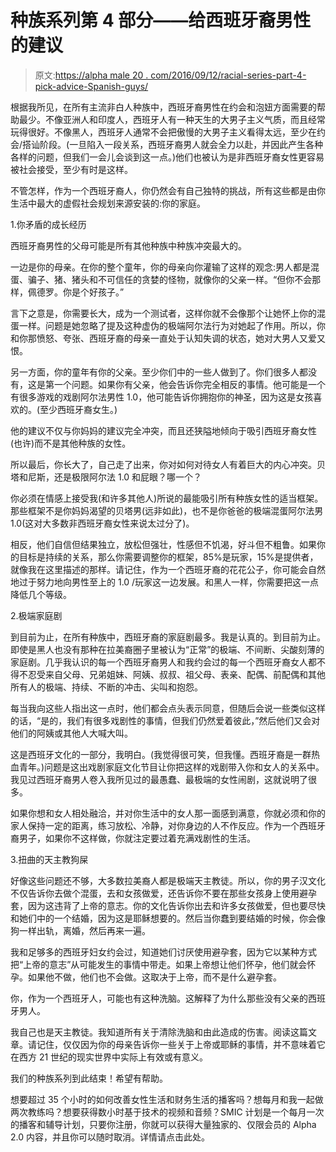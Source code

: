 # 种族系列第 4 部分——给西班牙裔男性的建议

> 原文:[https://alpha male 20 . com/2016/09/12/racial-series-part-4-pick-advice-Spanish-guys/](https://alphamale20.com/2016/09/12/racial-series-part-4-pickup-advice-hispanic-guys/)

根据我所见，在所有主流非白人种族中，西班牙裔男性在约会和泡妞方面需要的帮助最少。不像亚洲人和印度人，西班牙人有一种天生的大男子主义气质，而且经常玩得很好。不像黑人，西班牙人通常不会把傲慢的大男子主义看得太远，至少在约会/搭讪阶段。(一旦陷入一段关系，西班牙裔男人就会全力以赴，并因此产生各种各样的问题，但我们一会儿会谈到这一点。)他们也被认为是非西班牙裔女性更容易被社会接受，至少有时是这样。

不管怎样，作为一个西班牙裔人，你仍然会有自己独特的挑战，所有这些都是由你生活中最大的虚假社会规划来源安装的:你的家庭。

1.你矛盾的成长经历

西班牙裔男性的父母可能是所有其他种族中种族冲突最大的。

一边是你的母亲。在你的整个童年，你的母亲向你灌输了这样的观念:男人都是混蛋、骗子、猪、猪头和不可信任的贪婪的怪物，就像你的父亲一样。“但你不会那样，佩德罗。你是个好孩子。”

言下之意是，你需要长大，成为一个测试者，这样你就不会像那个让她怀上你的混蛋一样。问题是她忽略了提及这种虚伪的极端阿尔法行为对她起了作用。所以，你和你那愤怒、夸张、西班牙裔的母亲一直处于认知失调的状态，她对大男人又爱又恨。

另一方面，你的童年有你的父亲。至少你们中的一些人做到了。你们很多人都没有，这是第一个问题。如果你有父亲，他会告诉你完全相反的事情。他可能是一个有很多游戏的戏剧阿尔法男性 1.0，他可能告诉你拥抱你的神圣，因为这是女孩喜欢的。(至少西班牙裔女生。)

他的建议不仅与你妈妈的建议完全冲突，而且还狭隘地倾向于吸引西班牙裔女性(也许)而不是其他种族的女性。

所以最后，你长大了，自己走了出来，你对如何对待女人有着巨大的内心冲突。贝塔和尼斯，还是极限阿尔法 1.0 和屁眼？哪一个？

你必须在情感上接受我(和许多其他人)所说的最能吸引所有种族女性的适当框架。那些框架不是你妈妈渴望的贝塔男(远非如此)，也不是你爸爸的极端混蛋阿尔法男 1.0(这对大多数非西班牙裔女性来说太过分了)。

相反，他们自信但结果独立，放松但强壮，性感但不饥渴，好斗但不粗鲁。如果你的目标是持续的关系，那么你需要调整你的框架，85%是玩家，15%是提供者，就像我在这里描述的那样。请记住，作为一个西班牙裔的花花公子，你可能会自然地过于努力地向男性至上的 1.0 /玩家这一边发展。和黑人一样，你需要把这一点降低几个等级。

2.极端家庭剧

到目前为止，在所有种族中，西班牙裔的家庭剧最多。我是认真的。到目前为止。即使是黑人也没有那种在拉美裔圈子里被认为“正常”的极端、不间断、尖酸刻薄的家庭剧。几乎我认识的每一个西班牙裔男人和我约会过的每一个西班牙裔女人都不得不忍受来自父母、兄弟姐妹、阿姨、叔叔、祖父母、表亲、配偶、前配偶和其他所有人的极端、持续、不断的冲击、尖叫和抱怨。

每当我向这些人指出这一点时，他们都会点头表示同意，但随后会说一些类似这样的话，“是的，我们有很多戏剧性的事情，但我们仍然爱着彼此，”然后他们又会对他们的阿姨或其他人大喊大叫。

这是西班牙文化的一部分，我明白。(我觉得很可笑，但我懂。西班牙裔是一群热血青年。)问题是这出戏剧家庭文化节目让你把这样的戏剧带入你和女人的关系中。我见过西班牙裔男人卷入我所见过的最愚蠢、最极端的女性闹剧，这就说明了很多。

如果你想和女人相处融洽，并对你生活中的女人那一面感到满意，你就必须和你的家人保持一定的距离，练习放松、冷静，对你身边的人不作反应。作为一个西班牙裔男子，如果你不这样做，你就注定要过着充满戏剧性的生活。

3.扭曲的天主教狗屎

好像这些问题还不够，大多数拉美裔人都是极端天主教徒。所以，你的男子汉文化不仅告诉你去做个混蛋，去和女孩做爱，还告诉你不要在那些女孩身上使用避孕套，因为这违背了上帝的意志。你的文化告诉你出去和许多女孩做爱，但也要尽快和她们中的一个结婚，因为这是耶稣想要的。然后当你蠢到要结婚的时候，你会像狗一样出轨，离婚，然后再来一遍。

我和足够多的西班牙妇女约会过，知道她们讨厌使用避孕套，因为它以某种方式把“上帝的意志”从可能发生的事情中带走。如果上帝想让他们怀孕，他们就会怀孕。如果他不做，他们也不会做。这取决于上帝，而不是什么避孕套。

你，作为一个西班牙人，可能也有这种洗脑。这解释了为什么那些没有父亲的西班牙男人。

我自己也是天主教徒。我知道所有关于清除洗脑和由此造成的伤害。阅读这篇文章。请记住，仅仅因为你的母亲告诉你一些关于上帝或耶稣的事情，并不意味着它在西方 21 世纪的现实世界中实际上有效或有意义。

我们的种族系列到此结束！希望有帮助。

想要超过 35 个小时的如何改善女性生活和财务生活的播客吗？想每月和我一起做两次教练吗？想要获得数小时基于技术的视频和音频？SMIC 计划是一个每月一次的播客和辅导计划，只要你注册，你就可以获得大量独家的、仅限会员的 Alpha 2.0 内容，并且你可以随时取消。详情请点击此处。